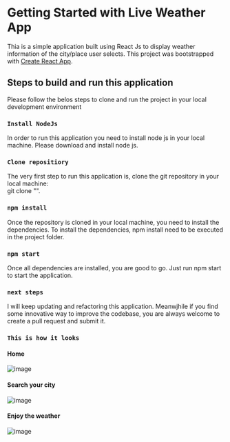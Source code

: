 # Getting Started with Live Weather App

Thia is a simple application built using React Js to display weather information of the city/place user selects. 
This project was bootstrapped with [Create React App](https://github.com/facebook/create-react-app).

## Steps to build and run this application

Please follow the belos steps to clone and run the project in your local development environment

### `Install NodeJs`

In order to run this application you need to install node js in your local machine. Please download and install node js.

### `Clone repositiory`

The very first step to run this application is, clone the git repository in your local machine:\
git clone "".


### `npm install`

Once the repository is cloned in your local machine, you need to install the dependencies. To install the dependencies, npm install need to be executed in the project folder.

### `npm start`

Once all dependencies are installed, you are good to go. Just run npm start to start the application.

### `next steps`

I will keep updating and refactoring this application. Meanwjhile if you find some innovative way to improve the codebase, you are always welcome to create a pull request and submit it. 

### `This is how it looks`

#### Home
![image](https://github.com/sdsamir/liveweather/assets/48143392/8e38221b-cc69-4b1e-94f2-c569a3282d60)


#### Search your city
![image](https://github.com/sdsamir/liveweather/assets/48143392/3cc13520-253c-49d0-a2cb-ebedbeebcffc)


#### Enjoy the weather
![image](https://github.com/sdsamir/liveweather/assets/48143392/2f84ada8-cc6f-4ec3-88a0-138b4073f48c)

